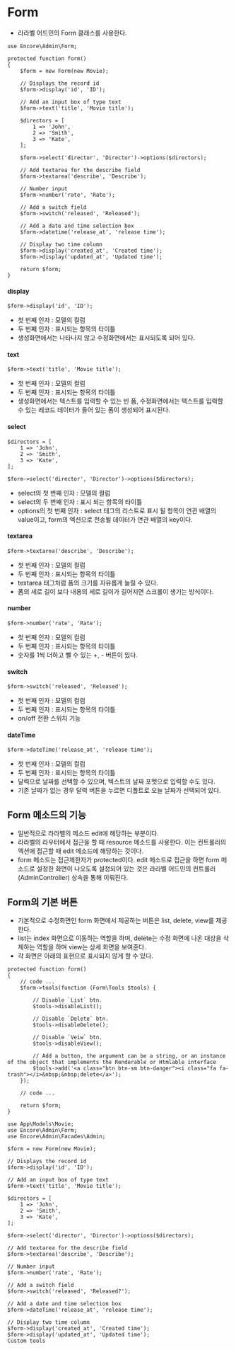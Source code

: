 # Form
- 라라벨 어드민의 Form 클래스를 사용한다.
```
use Encore\Admin\Form;
```

```
protected function form()
{
    $form = new Form(new Movie);

    // Displays the record id
    $form->display('id', 'ID');

    // Add an input box of type text
    $form->text('title', 'Movie title');

    $directors = [
        1 => 'John',
        2 => 'Smith',
        3 => 'Kate',
    ];

    $form->select('director', 'Director')->options($directors);

    // Add textarea for the describe field
    $form->textarea('describe', 'Describe');

    // Number input
    $form->number('rate', 'Rate');

    // Add a switch field
    $form->switch('released', 'Released');

    // Add a date and time selection box
    $form->datetime('release_at', 'release time');

    // Display two time column
    $form->display('created_at', 'Created time');
    $form->display('updated_at', 'Updated time');

    return $form;
}
```

#### display
```
$form->display('id', 'ID');
```
- 첫 번째 인자 : 모델의 컬럼
- 두 번째 인자 : 표시되는 항목의 타이틀
- 생성화면에서는 나타나지 않고 수정화면에서는 표시되도록 되어 있다.

#### text
```
$form->text('title', 'Movie title');
```
- 첫 번째 인자 : 모델의 컬럼
- 두 번째 인자 : 표시되는 항목의 타이틀
- 생성화면에서는 텍스트를 입력할 수 있는 빈 폼, 수정화면에서는 텍스트를 입력할 수 있는 레코드 데이터가 들어 있는 폼이 생성되어 표시된다.

#### select
```
$directors = [
    1 => 'John',
    2 => 'Smith',
    3 => 'Kate',
];

$form->select('director', 'Director')->options($directors);
```
- select의 첫 번째 인자 : 모델의 컬럼
- select의 두 번째 인자 : 표시 되는 항목의 타이틀
- options의 첫 번째 인자 : select 테그의 리스트로 표시 될 항목이 연관 배열의 value이고, form의 엑션으로 전송될 데이터가 연관 배열의 key이다.

#### textarea
```
$form->textarea('describe', 'Describe');
```
- 첫 번째 인자 : 모델의 컬럼
- 두 번째 인자 : 표시되는 항목의 타이틀
- textarea 태그처럼 폼의 크기를 자유롭게 늘릴 수 있다.
- 폼의 세로 길이 보다 내용의 세로 길이가 길어지면 스크롤이 생기는 방식이다.

#### number
```
$form->number('rate', 'Rate');
```
- 첫 번째 인자 : 모델의 컬럼
- 두 번째 인자 : 표시되는 항목의 타이틀
- 숫자를 1씩 더하고 뺄 수 있는 +, - 버튼이 있다.

#### switch
```
$form->switch('released', 'Released');
```
- 첫 번째 인자 : 모델의 컬럼
- 두 번째 인자 : 표시되는 항목의 타이틀
- on/off 전환 스위치 기능

#### dateTime
```
$form->dateTime('release_at', 'release time');
```
- 첫 번째 인자 : 모델의 컬럼
- 두 번째 인자 : 표시되는 항목의 타이틀
- 달력으로 날짜를 선택할 수 있으며, 텍스트의 날짜 포멧으로 입력할 수도 있다.
- 기존 날짜가 없는 경우 달력 버튼을 누르면 디폴트로 오늘 날짜가 선택되어 있다.

## Form 메소드의 기능
- 일반적으로 라라벨의 메소드 edit에 해당하는 부분이다.
- 라라벨의 라우터에서 접근을 할 때 resource 메소드를 사용한다. 이는 컨트롤러의 엑션에 접근할 때 edit 메소드에 해당하는 것이다.
- form 메소드는 접근제한자가 protected이다. edit 메소드로 접근을 하면 form 메소드로 설정한 화면이 나오도록 설정되어 있는 것은 라라벨 어드민의 컨트롤러(AdminController) 상속을 통해 이뤄진다.

## Form의 기본 버튼
- 기본적으로 수정화면인 form 화면에서 제공하는 버튼은 list, delete, view를 제공한다.
- list는 index 화면으로 이동하는 역할을 하며, delete는 수정 화면에 나온 대상을 삭제하는 역할을 하며 view는 상세 화면을 보여준다.
- 각 화면은 아래의 표현으로 표시되지 않게 할 수 있다.
```
protected function form()
{
    // code ...
    $form->tools(function (Form\Tools $tools) {

        // Disable `List` btn.
        $tools->disableList();

        // Disable `Delete` btn.
        $tools->disableDelete();

        // Disable `Veiw` btn.
        $tools->disableView();

        // Add a button, the argument can be a string, or an instance of the object that implements the Renderable or Htmlable interface
        $tools->add('<a class="btn btn-sm btn-danger"><i class="fa fa-trash"></i>&nbsp;&nbsp;delete</a>');
    });
    
    // code ...
    
    return $form;
}
```

```
use App\Models\Movie;
use Encore\Admin\Form;
use Encore\Admin\Facades\Admin;

$form = new Form(new Movie);

// Displays the record id
$form->display('id', 'ID');

// Add an input box of type text
$form->text('title', 'Movie title');

$directors = [
    1 => 'John',
    2 => 'Smith',
    3 => 'Kate',
];

$form->select('director', 'Director')->options($directors);

// Add textarea for the describe field
$form->textarea('describe', 'Describe');

// Number input
$form->number('rate', 'Rate');

// Add a switch field
$form->switch('released', 'Released?');

// Add a date and time selection box
$form->dateTime('release_at', 'release time');

// Display two time column 
$form->display('created_at', 'Created time');
$form->display('updated_at', 'Updated time');
Custom tools
```
